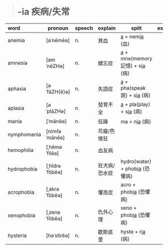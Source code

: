 > # -ia 疾病/失常

| word        | pronoun        | speech | explain       | split                              | example |
| :---------- | -------------- | ------ | ------------- | ---------------------------------- | ------- |
| anemia      | [əˈnēmēə]      | n.     | 貧血          | [a] + nem[ia] (血)                 |         |
| amnesia     | [amˈnēZHə]     | n.     | 健忘症        | [a] + mne(memory記憶) + s[ia] (病) |         |
| aphasia     | [əˈfāZH(ē)ə]   | n.     | 失語症        | [a] + pha(speak說) + s[ia] (病)    |         |
| aplasia     | [əˈplāZHə]     | n.     | 發育不全      | [a] + pla(play) + s[ia] (病)       |         |
| mania       | [ˈmānēə]       | n.     | 狂躁          | ma + n[ia] (病)                    |         |
| nymphomania | [nimfəˈmānēə]  | n.     | 花癡/色情狂   |                                    |         |
| hemophilia  | [ˌhēməˈfilēə]  | n.     | 血友病        |                                    |         |
| hydrophobia | [ˌhīdrəˈfōbēə] | n.     | 狂犬病/恐水症 | hydro(water) + phob[ia] (恐懼病)   |         |
| acrophobia  | [ˌakrəˈfōbēə]  | n.     | 懼高症        | acro + phob[ia] (恐懼病)           |         |
| xenophobia  | [ˌzenəˈfōbēə]  | n.     | 仇外心理      | xeno + phob[ia] (恐懼病)           |         |
| hysteria    | [həˈstirēə]    | n.     | 歇斯底里      | hyste + r[ia] (病)                 |         |

[a]:<a-.md>
[ia]:<-ia.md>
[bar]:<bar-.md>